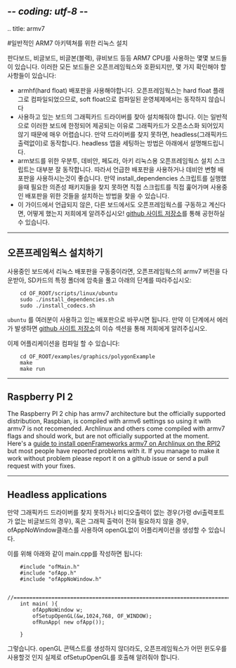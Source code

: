 ## -*- coding: utf-8 -*-
.. title: armv7

#일반적인 ARM7 아키텍쳐를 위한 리눅스 설치

판다보드, 비글보드, 비글본(블랙), 큐비보드 등등 ARM7 CPU를 사용하는 몇몇 보드들이 있습니다. 이러한 모든 보드들은 오픈프레임웍스와 호환되지만, 몇 가지 확인해야 할 사항들이 있습니다:

- armhf(hard float) 배포판을 사용해야합니다. 오픈프레임웍스는 hard float 플래그로 컴파일되었으므로, soft float으로 컴파일된 운영체제에서는 동작하지 않습니다
- 사용하고 있는 보드의 그래픽카드 드라이버를 찾아 설치해줘야 합니다. 이는 일반적으로 이러한 보드에 한정되어 제공되는 이유로 그래픽카드가 오픈소스화 되어있지 않기 때문에 매우 어렵습니다. 만약 드라이버를 찾지 못하면, headless(그래픽카드 출력없이)로 동작합니다. headless 앱을 세팅하는 방법은 아래에서 설명해드립니다.
- arm보드를 위한 우분투, 데비안, 페도라, 아키 리눅스용 오픈프레임웍스 설치 스크립트는 대부분 잘 동작합니다. 따라서 언급한 배포판을 사용하거나 데비안 변형 배포판을 사용하시는것이 좋습니다. 만약 install_dependencies 스크립트를 실행했을때 필요한 의존성 패키지들을 찾지 못하면 직접 스크립트를 직접 훑어가며 사용중인 배포판을 위한 것들을 설치하는 방법을 찾을 수 있습니다.
- 이 가이드에서 언급되지 않은, 다른 보드에서도 오픈프레임웍스를 구동하고 계신다면, 어떻게 했는지 저희에게 알려주십시오! [github 사이트 저장소](https://github.com/openframeworks/ofSite)를 통해 공헌하실 수 있습니다.

-------------------------------

## 오픈프레임웍스 설치하기

사용중인 보드에서 리눅스 배포판을 구동중이라면, 오픈프레임웍스의 armv7 버전을 다운받아, SD카드의 특정 폴더에 암축을 풀고 아래의 단계를 따라주십시오:

        cd OF_ROOT/scripts/linux/ubuntu
        sudo ./install_dependencies.sh
        sudo ./install_codecs.sh
        
`ubuntu` 를 여러분이 사용하고 있는 배포판으로 바꾸시면 됩니다. 만약 이 단계에서 에러가 발생하면 [github 사이트 저장소](http://github.com/openframeworks/openFrameworks/issues)의 이슈 섹션을 통해 저희에게 알려주십시오.

이제 어플리케이션을 컴파일 할 수 있습니다:

        cd OF_ROOT/examples/graphics/polygonExample
        make
        make run

-------------------------------

## Raspberry PI 2

The Raspberry PI 2 chip has armv7 architecture but the officially supported distribution, Raspbian, is compiled with armv6 settings so using it with armv7 is not recomended. Archlinux and others come compiled with armv7 flags and should work, but are not officially supported at the moment. Here's a [guide to install openFrameworks armv7 on Archlinux on the RPI2](raspberrypi/raspberry-pi-getting-started-archlinux) but most people have reported problems with it. If you manage to make it work without problem please report it on a github issue or send a pull request with your fixes.



-------------------------------

## Headless applications

만약 그래픽카드 드라이버를 찾지 못하거나 비디오출력이 없는 경우(가령 dvi출력포트가 없는 비글보드의 경우), 혹은 그래픽 출력이 전혀 필요하지 않을 경우, ofAppNoWindow클래스를 사용하여 openGL없이 어플리케이션을 생성할 수 있습니다. 

이를 위해 아래와 같이 main.cpp를 작성하면 됩니다:

~~~~{.cpp}
    #include "ofMain.h"
    #include "ofApp.h"
    #include "ofAppNoWindow.h"

    //========================================================================
    int main( ){
        ofAppNoWindow w;
        ofSetupOpenGL(&w,1024,768, OF_WINDOW);
        ofRunApp( new ofApp());

    }
~~~~

그렇습니다. openGL 콘텍스트를 생성하지 않더라도, 오픈프레임웍스가 어떤 윈도우를 사용할것 인지 실제로 ofSetupOpenGL를 호출해 알려줘야 합니다.
